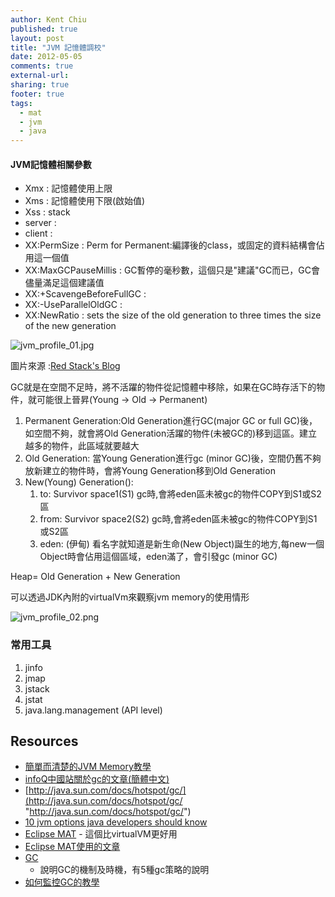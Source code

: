 ```yaml
---
author: Kent Chiu
published: true
layout: post
title: "JVM 記憶體調校"
date: 2012-05-05
comments: true
external-url:
sharing: true
footer: true
tags:
  - mat
  - jvm
  - java
---
```




#### JVM記憶體相關參數

- Xmx                        : 記憶體使用上限 
- Xms                        : 記憶體使用下限(啟始值) 
- Xss                        : stack 
- server                     :                        
- client                     :                        
- XX:PermSize                : Perm for Permanent:編譯後的class，或固定的資料結構會佔用這一個值 
- XX:MaxGCPauseMillis        : GC暫停的毫秒數，這個只是"建議"GC而已，GC會儘量滿足這個建議值 
- XX:+ScavengeBeforeFullGC   :                        
- XX:-UseParallelOldGC       :                        
- XX:NewRatio                : sets the size of the old generation to three times the size of the new generation 


![jvm_profile_01.jpg][jvm_profile_01.jpg]

圖片來源 :[Red Stack's Blog](http://redstack.wordpress.com/ )

GC就是在空間不足時，將不活躍的物件從記憶體中移除，如果在GC時存活下的物件，就可能很上晉昇(Young
→ Old → Permanent)

1.  Permanent Generation:Old Generation進行GC(major GC or full
    GC)後，如空間不夠，就會將Old
    Generation活躍的物件(未被GC的)移到這區。建立越多的物件，此區域就要越大
2.  Old Generation: 當Young Generation進行gc (minor
    GC)後，空間仍舊不夠放新建立的物件時，會將Young Generation移到Old
    Generation
3.  New(Young) Generation():
    1.  to: Survivor space1(S1)
        gc時,會將eden區未被gc的物件COPY到S1或S2區
    2.  from: Survivor space2(S2)
        gc時,會將eden區未被gc的物件COPY到S1或S2區
    3.  eden: (伊甸) 看名字就知道是新生命(New
        Object)誕生的地方,每new一個Object時會佔用這個區域，eden滿了，會引發gc
        (minor GC)

Heap= Old Generation + New Generation

可以透過JDK內附的virtualVm來觀察jvm memory的使用情形

![jvm_profile_02.png][jvm_profile_02.png]

### 常用工具

1.  jinfo
2.  jmap
3.  jstack
4.  jstat
5.  java.lang.management (API level)



                    

Resources
---

-   [簡單而清楚的JVM
    Memory教學](http://redstack.wordpress.com/2011/01/06/visualising-garbage-collection-in-the-jvm/ "http://redstack.wordpress.com/2011/01/06/visualising-garbage-collection-in-the-jvm/")
-   [infoQ中國站關於gc的文章(簡體中文)](http://www.infoq.com/cn/articles/cf-java-garbage-references "http://www.infoq.com/cn/articles/cf-java-garbage-references")
-   [http://java.sun.com/docs/hotspot/gc/](http://java.sun.com/docs/hotspot/gc/ "http://java.sun.com/docs/hotspot/gc/")
-   [10 jvm options java developers should
    know](http://javarevisited.blogspot.com/2011/11/hotspot-jvm-options-java-examples.html "http://javarevisited.blogspot.com/2011/11/hotspot-jvm-options-java-examples.html")
-   [Eclipse MAT](http://eclipse.org/mat/ "http://eclipse.org/mat/") -
    這個比virtualVM更好用
-   [Eclipse
    MAT使用的文章](http://kohlerm.blogspot.com/2009/07/eclipse-memory-analyzer-10-useful.html "http://kohlerm.blogspot.com/2009/07/eclipse-memory-analyzer-10-useful.html")
-   [GC](http://www.cubrid.org/blog/dev-platform/understanding-java-garbage-collection/ "http://www.cubrid.org/blog/dev-platform/understanding-java-garbage-collection/")
    - 說明GC的機制及時機，有5種gc策略的說明
-   [如何監控GC的教學](http://www.cubrid.org/blog/dev-platform/how-to-monitor-java-garbage-collection/ "http://www.cubrid.org/blog/dev-platform/how-to-monitor-java-garbage-collection/")





[jvm_profile_01.jpg]: http://blog.kent-chiu.com/images/2012-05-05/jvm_profile_01.jpg
[jvm_profile_02.png]: http://blog.kent-chiu.com/images/2012-05-05/jvm_profile_02.png

